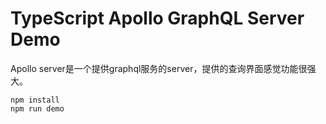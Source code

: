 TypeScript Apollo GraphQL Server Demo
===========================

Apollo server是一个提供graphql服务的server，提供的查询界面感觉功能很强大。

```
npm install
npm run demo
```
